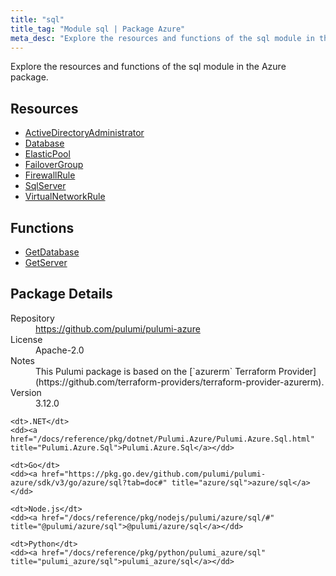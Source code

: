 ```yaml
---
title: "sql"
title_tag: "Module sql | Package Azure"
meta_desc: "Explore the resources and functions of the sql module in the Azure package."
---
```


<!-- WARNING: this file was generated by Pulumi Docs Generator. -->
<!-- Do not edit by hand unless you're certain you know what you are doing! -->

Explore the resources and functions of the sql module in the Azure package.

<h2 id="resources">Resources</h2>
<ul class="api">
    <li><a href="activedirectoryadministrator" title="ActiveDirectoryAdministrator"><span class="symbol resource"></span>ActiveDirectoryAdministrator</a></li>
    <li><a href="database" title="Database"><span class="symbol resource"></span>Database</a></li>
    <li><a href="elasticpool" title="ElasticPool"><span class="symbol resource"></span>ElasticPool</a></li>
    <li><a href="failovergroup" title="FailoverGroup"><span class="symbol resource"></span>FailoverGroup</a></li>
    <li><a href="firewallrule" title="FirewallRule"><span class="symbol resource"></span>FirewallRule</a></li>
    <li><a href="sqlserver" title="SqlServer"><span class="symbol resource"></span>SqlServer</a></li>
    <li><a href="virtualnetworkrule" title="VirtualNetworkRule"><span class="symbol resource"></span>VirtualNetworkRule</a></li>
</ul>

<h2 id="functions">Functions</h2>
<ul class="api">
    <li><a href="getdatabase" title="GetDatabase"><span class="symbol function"></span>GetDatabase</a></li>
    <li><a href="getserver" title="GetServer"><span class="symbol function"></span>GetServer</a></li>
</ul>

<h2 id="package-details">Package Details</h2>
<dl class="package-details">
	<dt>Repository</dt>
	<dd><a href="https://github.com/pulumi/pulumi-azure">https://github.com/pulumi/pulumi-azure</a></dd>
	<dt>License</dt>
	<dd>Apache-2.0</dd>
	<dt>Notes</dt>
	<dd>This Pulumi package is based on the [`azurerm` Terraform Provider](https://github.com/terraform-providers/terraform-provider-azurerm).</dd>
	<dt>Version</dt>
	<dd>3.12.0</dd>
</dl>



<dl class="tabular">

    <dt>.NET</dt>
    <dd><a href="/docs/reference/pkg/dotnet/Pulumi.Azure/Pulumi.Azure.Sql.html" title="Pulumi.Azure.Sql">Pulumi.Azure.Sql</a></dd>

    <dt>Go</dt>
    <dd><a href="https://pkg.go.dev/github.com/pulumi/pulumi-azure/sdk/v3/go/azure/sql?tab=doc#" title="azure/sql">azure/sql</a></dd>

    <dt>Node.js</dt>
    <dd><a href="/docs/reference/pkg/nodejs/pulumi/azure/sql/#" title="@pulumi/azure/sql">@pulumi/azure/sql</a></dd>

    <dt>Python</dt>
    <dd><a href="/docs/reference/pkg/python/pulumi_azure/sql" title="pulumi_azure/sql">pulumi_azure/sql</a></dd>

</dl>

